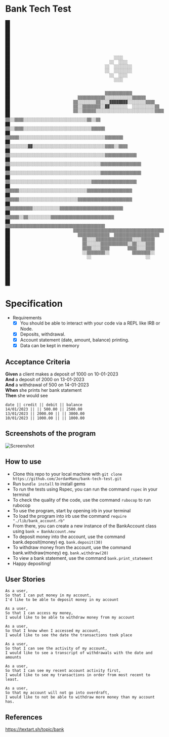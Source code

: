 # Bank Tech Test

```
██                                                                                              
██                                                                                              
██                                                                                              
██                                                                                              
██                                                                                              
██                                                                                              
██                                                                                              
██                                                                                              
██                                              ░░░░                                            
██                                            ░░  ░░░░                                          
██                                          ░░  ░░░░░░░░                                        
██                                          ░░  ░░░░░░░░                                        
██                                            ░░  ░░░░                                          
██                                              ░░░░                                            
██                                                                                              
██                                                                                              
██                                          ▒▒▒▒▒▒▒▒▒▒▒▒                                        
██                              ▒▒▒▒▒▒▒▒▒▒▒▒░░░░░░░░░░░░▒▒▒▒▒▒                                  
██                            ▒▒░░░░░░░░▒▒░░░░▓▓▓▓▓▓▓▓░░░░░░░░▒▒▒▒                              
██                            ▒▒░░▒▒▒▒▒▒▒▒░░▓▓░░░░░░░░  ░░░░░░░░░░▒▒                            
██                            ▒▒░░▒▒▒▒▒▒░░░░░░░░░░░░░░░░░░░░░░░░░░▒▒▒▒                          
██                            ▒▒░░▒▒▒▒░░░░░░░░░░░░░░░░░░░░░░░░░░░░▒▒░░▒▒                        
██                          ▒▒░░▒▒▒▒░░░░░░░░░░░░░░░░░░░░░░░░░░░░░░▒▒▒▒▒▒                        
██                    ▒▒▒▒▒▒░░░░░░░░░░░░░░░░░░░░░░░░░░░░░░░░░░░░░░▒▒▒▒▒▒▒▒                      
██                  ▒▒░░░░░░░░▓▓░░░░░░░░░░░░░░░░░░░░░░░░░░░░░░░░▒▒▒▒░░▒▒▒▒                      
██                  ▒▒░░░░░░░░░░░░░░░░░░░░░░░░░░░░░░░░░░░░░░░░░░▒▒▒▒▒▒▒▒▒▒▒▒▒▒                  
██                  ▒▒░░░░░░░░░░░░░░░░░░░░░░░░░░░░░░░░░░░░░░░░▒▒▒▒▒▒▒▒▒▒▒▒▒▒▒▒▒▒                
██                  ▒▒░░░░░░░░░░░░░░░░░░░░░░░░░░░░░░░░░░░░░░░░▒▒▒▒▒▒▒▒▒▒▒▒▒▒▒▒▒▒                
██                  ▒▒░░░░░░░░░░░░░░░░░░░░░░░░░░░░░░░░░░░░▒▒▒▒▒▒▒▒▒▒▒▒▒▒▒▒▒▒▒▒                  
██                  ▒▒▒▒▒▒░░░░░░░░░░░░░░░░░░░░░░░░░░░░░░▒▒▒▒▒▒▒▒▒▒▒▒▒▒▒▒▒▒▒▒                    
██                  ▒▒▒▒▒▒░░░░░░░░░░░░░░░░░░░░░░░░░░▒▒▒▒▒▒▒▒▒▒▒▒▒▒▒▒▒▒▒▒▒▒▒▒                    
██                    ▒▒▒▒▒▒▒▒▒▒▒▒░░░░░░░░░░░░▒▒▒▒▒▒▒▒▒▒▒▒▒▒▒▒▒▒▒▒▒▒▒▒▒▒▒▒                      
██                        ▒▒▒▒▒▒░░▒▒░░░░░░░░░░▒▒▒▒▒▒▒▒▒▒▒▒▒▒▒▒▒▒▒▒▒▒▒▒▒▒▒▒                      
██                          ▒▒▒▒▒▒▒▒▒▒▒▒▒▒▒▒▒▒▒▒▒▒▒▒▒▒▒▒▒▒▒▒▒▒▒▒▒▒▒▒▒▒▒▒                        
██                            ▒▒▒▒▒▒▒▒▒▒▒▒▒▒▒▒▒▒▒▒▒▒▒▒▒▒▒▒▒▒▒▒▒▒▒▒▒▒▒▒                          
██                              ▒▒▒▒▒▒▒▒▒▒▒▒▒▒  ▒▒▒▒▒▒▒▒▒▒▒▒▒▒▒▒▒▒▒▒                            
██                                ▒▒░░░░▒▒▒▒▒▒▒▒▒▒▒▒▒▒▒▒░░░░▒▒▒▒▒▒                              
██                                ▒▒░░░░░░▒▒▒▒▒▒▒▒▒▒▒▒░░▒▒░░░░▒▒▒▒                              
██                                ▒▒▒▒░░░░▒▒▒▒        ▒▒▒▒░░░░▒▒▒▒                              
██                                ░░▒▒▒▒▒▒▒▒░░          ▒▒▒▒▒▒▒▒░░                              
██                                  ░░                        ░░                                
██                                                                                              
██                                                                                              
██                                                                                              
██                                                                                              
██                                                                                              
██                                                                                              
```

# Specification

* Requirements
  * [X] You should be able to interact with your code via a REPL like IRB or Node. 
  * [X] Deposits, withdrawal.
  * [X] Account statement (date, amount, balance) printing.
  * [X] Data can be kept in memory

## Acceptance Criteria

**Given** a client makes a deposit of 1000 on 10-01-2023  
**And** a deposit of 2000 on 13-01-2023  
**And** a withdrawal of 500 on 14-01-2023  
**When** she prints her bank statement  
**Then** she would see

```
date || credit || debit || balance
14/01/2023 || || 500.00 || 2500.00
13/01/2023 || 2000.00 || || 3000.00
10/01/2023 || 1000.00 || || 1000.00
```

## Screenshots of the program

![Screenshot](https://imgur.com/foVKiAf.png)

## How to use

* Clone this repo to your local machine with ```git clone https://github.com/JordanManu/bank-tech-test.git```
* Run ```bundle install``` to install gems
* To run the tests using Rspec, you can run the command ```rspec``` in your terminal
* To check the quality of the code, use the command ```rubocop``` to run rubocop
* To use the program, start by opening irb in your terminal
* To load the program into irb use the command ```require "./lib/bank_account.rb"```
* From there, you can create a new instance of the BankAccount class using ```bank = BankAccount.new```
* To deposit money into the account, use the command bank.deposit(money) eg. ```bank.deposit(30)```
* To withdraw money from the account, use the command bank.withdraw(money) eg. ```bank.withdraw(20)```
* To view a bank statement, use the command ```bank.print_statement```
* Happy depositing! 

## User Stories

```
As a user, 
So that I can put money in my account, 
I'd like to be able to deposit money in my account

As a user, 
So that I can access my money, 
I would like to be able to withdraw money from my account

As a user, 
So that I know when I accessed my account, 
I would like to see the date the transactions took place

As a user, 
So that I can see the activity of my account, 
I would like to see a transcript of withdrawals with the date and amounts

As a user, 
So that I can see my recent account activity first, 
I would like to see my transactions in order from most recent to least.

As a user, 
So that my account will not go into overdraft,
I would like to not be able to withdraw more money than my account has.
```

## References

https://textart.sh/topic/bank




